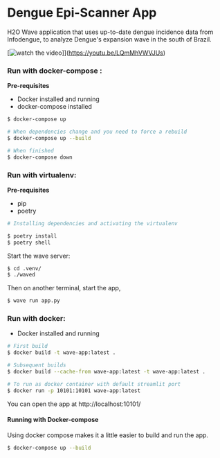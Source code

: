 # Dengue Epi-Scanner App

H2O Wave application that uses up-to-date dengue incidence data from Infodengue, to analyze Dengue's expansion wave in
the south of Brazil.

[![watch the video](https://img.youtube.com/vi/LQmMhVWVJUs/hqdefault.jpg)]](https://youtu.be/LQmMhVWVJUs)

### Run with docker-compose :

**Pre-requisites**

* Docker installed and running
* docker-compose installed

```bash
$ docker-compose up

# When dependencies change and you need to force a rebuild
$ docker-compose up --build

# When finished
$ docker-compose down
```

### Run with virtualenv:

**Pre-requisites**

* pip
* poetry

```bash
# Installing dependencies and activating the virtualenv

$ poetry install
$ poetry shell
```

Start the wave server:

```bash
$ cd .venv/
$ ./waved
```

Then on another terminal, start the app,

```bash
$ wave run app.py
```

### Run with docker:

* Docker installed and running

```bash
# First build
$ docker build -t wave-app:latest .

# Subsequent builds
$ docker build --cache-from wave-app:latest -t wave-app:latest .

# To run as docker container with default streamlit port
$ docker run -p 10101:10101 wave-app:latest
```

You can open the app at http://localhost:10101/

#### Running with Docker-compose

Using docker compose makes it a little easier to build and run the app.

```bash
$ docker-compose up --build 
```



